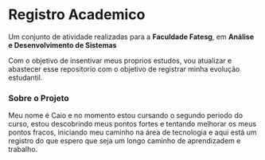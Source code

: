 # Registro Academico

Um conjunto de atividade realizadas para a **Faculdade Fatesg**, em **Análise e Desenvolvimento de Sistemas**  

Com o objetivo de insentivar meus proprios estudos, vou atualizar e abastecer esse repositorio com o objetivo de registrar minha evolução estudantil.

### Sobre o Projeto

Meu nome é Caio e no momento estou cursando o segundo periodo do curso, estou descobrindo meus pontos fortes e tentando melhorar os meus pontos fracos, iniciando meu caminho na área de tecnologia e aqui está um registro do que espero que seja um longo caminho de aprendizadem e trabalho.
